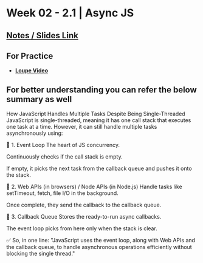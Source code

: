 # **Week 02 - 2.1 | Async JS**

## [Notes / Slides Link](https://projects.100xdevs.com/tracks/async-js-1/Asynchronous-Javascript--Callbacks-and-more-1)

## For Practice

- [**Loupe Video**](http://latentflip.com/loupe/?code=JC5vbignYnV0dG9uJywgJ2NsaWNrJywgZnVuY3Rpb24gb25DbGljaygpIHsKICAgIHNldFRpbWVvdXQoZnVuY3Rpb24gdGltZXIoKSB7CiAgICAgICAgY29uc29sZS5sb2coJ1lvdSBjbGlja2VkIHRoZSBidXR0b24hJyk7ICAgIAogICAgfSwgMjAwMCk7Cn0pOwoKY29uc29sZS5sb2coIkhpISIpOwoKc2V0VGltZW91dChmdW5jdGlvbiB0aW1lb3V0KCkgewogICAgY29uc29sZS5sb2coIkNsaWNrIHRoZSBidXR0b24hIik7Cn0sIDUwMDApOwoKY29uc29sZS5sb2coIldlbGNvbWUgdG8gbG91cGUuIik7!!!PGJ1dHRvbj5DbGljayBtZSE8L2J1dHRvbj4%3D)

## For better understanding you can refer the below summary as well

How JavaScript Handles Multiple Tasks Despite Being Single-Threaded
JavaScript is single-threaded, meaning it has one call stack that executes one task at a time. However, it can still handle multiple tasks asynchronously using:

🔸 1. Event Loop
The heart of JS concurrency.

Continuously checks if the call stack is empty.

If empty, it picks the next task from the callback queue and pushes it onto the stack.

🔸 2. Web APIs (in browsers) / Node APIs (in Node.js)
Handle tasks like setTimeout, fetch, file I/O in the background.

Once complete, they send the callback to the callback queue.

🔸 3. Callback Queue
Stores the ready-to-run async callbacks.

The event loop picks from here only when the stack is clear.

✅ So, in one line:
"JavaScript uses the event loop, along with Web APIs and the callback queue, to handle asynchronous operations efficiently without blocking the single thread."